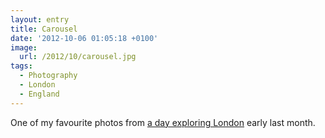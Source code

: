 ```yaml
---
layout: entry
title: Carousel
date: '2012-10-06 01:05:18 +0100'
image:
  url: /2012/10/carousel.jpg
tags:
  - Photography
  - London
  - England
---
```

One of my favourite photos from [a day exploring London][1] early last month.

[1]: https://www.flickr.com/photos/paulrobertlloyd/sets/72157631686838093/
